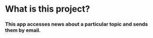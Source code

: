 # What is this project?
### This app accesses news about a particular topic and sends them by email.